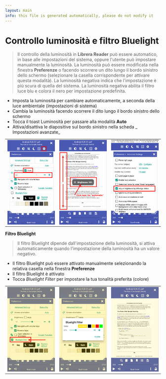 ```yaml
---
layout: main
info: this file is generated automatically, please do not modify it
---
```


# Controllo luminosità e filtro Bluelight

> Il controllo della luminosità in **Librera Reader** può essere automatico, in base alle impostazioni del sistema, oppure l'utente può impostare manualmente la luminosità.
La luminosità può essere modificata nella finestra **Preferenze** o facendo scorrere un dito lungo il bordo sinistro dello schermo (selezionare la casella corrispondente per attivare questa modalità).
La luminosità negativa indica che l'impostazione è più scura di quella del sistema.
La luminosità negativa abilita il filtro luce blu e colora il nero per impostazione predefinita.

* Imposta la luminosità per cambiare automaticamente, a seconda della luce ambientale (impostazioni di sistema)
* Cambia la luminosità facendo scorrere il dito lungo il bordo sinistro dello schermo
* Tocca il toast Luminosità per passare alla modalità **Auto**
* Attiva/disattiva le diapositive sul bordo sinistro nella scheda _ Impostazioni avanzate_

||||
|-|-|-|
|![](1.png)|![](2.png)|![](3.png)|

**Filtro Bluelight**
> Il filtro Bluelight dipende dall'impostazione della luminosità, si attiva automaticamente quando l'impostazione della luminosità ha un valore negativo.

* Il filtro Bluelight può essere attivato manualmente selezionando la relativa casella nella finestra **Preferenze**
* Il filtro Bluelight è attivato
* Tocca _Bluelight Filter_ per impostare la tua tonalità preferita (colore)

||||
|-|-|-|
|![](7.png)|![](6.png)|![](8.png)|
